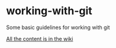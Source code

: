 # working-with-git
Some basic guidelines for working with git

[All the content is in the wiki](https://github.com/micromouseonline/working-with-git/wiki/Working-With-Git)
